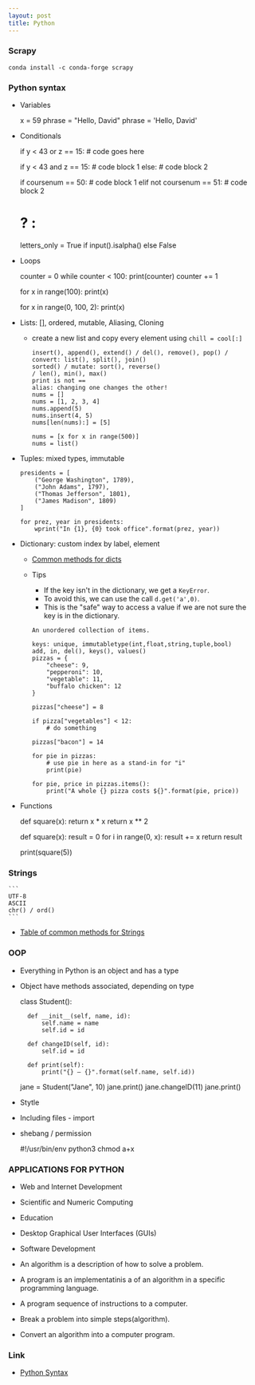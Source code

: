 ```yaml
---
layout: post
title: Python
---
```


### Scrapy

	conda install -c conda-forge scrapy


### Python syntax

- Variables

	x = 59
	phrase = "Hello, David"
	phrase = 'Hello, David'

- Conditionals

	if y < 43 or z == 15:
		# code goes here

	if y < 43 and z == 15:
		# code block 1
	else:
		# code block 2

	if coursenum == 50:
		# code block 1
	elif not coursenum == 51:
		# code block 2

	# ? :
	letters_only = True if input().isalpha() else False

- Loops

	counter = 0
	while counter < 100:
		print(counter)
		counter += 1

	for x in range(100):
		print(x)

	for x in range(0, 100, 2):
		print(x)

- Lists: [], ordered, mutable, Aliasing, Cloning
  - create a new list and copy every element using `chill = cool[:]`

	```
	insert(), append(), extend() / del(), remove(), pop() /
	convert: list(), split(), join()
	sorted() / mutate: sort(), reverse()
	/ len(), min(), max()
	print is not ==
	alias: changing one changes the other!
	nums = []
	nums = [1, 2, 3, 4]
	nums.append(5)
	nums.insert(4, 5)
	nums[len(nums):] = [5]

	nums = [x for x in range(500)]
	nums = list()
	```

- Tuples: mixed types, immutable

	```
	presidents = [
		("George Washington", 1789),
		("John Adams", 1797),
		("Thomas Jefferson", 1801),
		("James Madison", 1809)
	]

	for prez, year in presidents:
		wprint("In {1}, {0} took office".format(prez, year))
	```

- Dictionary: custom index by label, element
  - [Common methods for dicts](https://courses.edx.org/courses/course-v1:UTAx+CSE1309x+2016T1/courseware/1f50058d577a473486bddd46202f6355/afd946a26e2b4a34ba7590cc151326c0/?activate_block_id=block-v1%3AUTAx%2BCSE1309x%2B2016T1%2Btype%40sequential%2Bblock%40afd946a26e2b4a34ba7590cc151326c0)
  - Tips
    - If the key isn't in the dictionary, we get a `KeyError`.
    - To avoid this, we can use the call `d.get('a',0)`.
    - This is the "safe" way to access a value if we are not sure the key is in the dictionary.

	```
	An unordered collection of items.

	keys: unique, immutabletype(int,float,string,tuple,bool)
	add, in, del(), keys(), values()
	pizzas = {
		"cheese": 9,
		"pepperoni": 10,
		"vegetable": 11,
		"buffalo chicken": 12
	}

	pizzas["cheese"] = 8

	if pizza["vegetables"] < 12:
		# do something

	pizzas["bacon"] = 14

	for pie in pizzas:
		# use pie in here as a stand-in for "i"
		print(pie)

	for pie, price in pizzas.items():
		print("A whole {} pizza costs ${}".format(pie, price))
	```

- Functions

	def square(x):
		return x * x
		return x ** 2

	def square(x):
		result = 0
		for i in range(0, x):
			result += x
		return result

	print(square(5))

### Strings

    ```
    UTF-8
    ASCII
    chr() / ord()
    ```
- [Table of common methods for Strings](https://courses.edx.org/courses/course-v1:UTAx+CSE1309x+2016T1/courseware/cdd624dd14794a72bcc093e756123f74/895bab56d79a45b68d2cc260622866a0/?child=first)

### OOP

- Everything in Python is an object and has a type
- Object have methods associated, depending on type

	class Student():

		def __init__(self, name, id):
			self.name = name
			self.id = id

		def changeID(self, id):
			self.id = id

		def print(self):
			print("{} – {}".format(self.name, self.id))

	jane = Student("Jane", 10)
	jane.print()
	jane.changeID(11)
	jane.print()

- Stytle
- Including files - import
- shebang / permission

	#!/usr/bin/env python3
	chmod a+x <file>


### APPLICATIONS FOR PYTHON

- Web and Internet Development
- Scientific and Numeric Computing
- Education
- Desktop Graphical User Interfaces (GUIs)
- Software Development

- An algorithm is a description of how to solve a problem.
- A program is an implementatinis a of an algorithm in a specific programming language.
- A program sequence of instructions to a computer.
- Break a problem into simple steps(algorithm).
- Convert an algorithm into a computer program.

### Link
- [Python Syntax](http://cdn.cs50.net/2017/fall/shorts/python/python.pdf)
